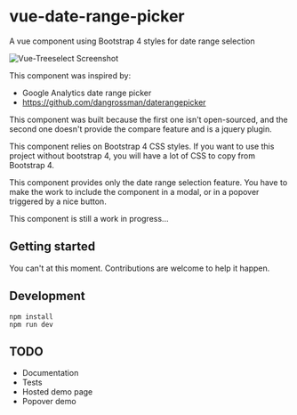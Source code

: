 # vue-date-range-picker
A vue component using Bootstrap 4 styles for date range selection

![Vue-Treeselect Screenshot](https://raw.githubusercontent.com/Owumaro/vue-date-range-picker/master/screenshot.png)

This component was inspired by:
- Google Analytics date range picker
- https://github.com/dangrossman/daterangepicker

This component was built because the first one isn't open-sourced, and the second one doesn't provide the compare feature and is a jquery plugin.

This component relies on Bootstrap 4 CSS styles. If you want to use this project without bootstrap 4, you will have a lot of CSS to copy from Bootstrap 4.

This component provides only the date range selection feature. You have to make the work to include the component in a modal, or in a popover triggered by a nice button.

This component is still a work in progress...

## Getting started

You can't at this moment. Contributions are welcome to help it happen.

## Development

```
npm install
npm run dev
```

## TODO
- Documentation
- Tests
- Hosted demo page
- Popover demo